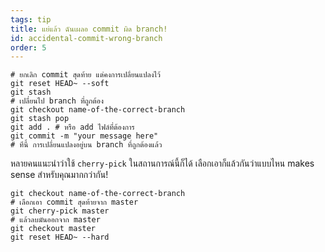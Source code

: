 ```yaml
---
tags: tip
title: แย่แล้ว ฉันเผลอ commit ผิด branch!
id: accidental-commit-wrong-branch
order: 5
---
```


```git
# ยกเลิก commit สุดท้าย แต่คงการเปลี่ยนแปลงไว้
git reset HEAD~ --soft
git stash
# เปลี่ยนไป branch ที่ถูกต้อง
git checkout name-of-the-correct-branch
git stash pop
git add . # หรือ add ไฟล์ที่ต้องการ
git commit -m "your message here"
# ทีนี้ การเปลี่ยนแปลงอยู่บน branch ที่ถูกต้องแล้ว
```

หลายคนแนะนำว่าใช้  `cherry-pick` ในสถานการณ์นี้ก็ได้ เลือกเอาก็แล้วกันว่าแบบไหน makes sense สำหรับคุณมากกว่ากัน!

```git
git checkout name-of-the-correct-branch
# เลือกเอา commit สุดท้ายจาก master
git cherry-pick master
# แล้วลบมันออกจาก master
git checkout master
git reset HEAD~ --hard
```

